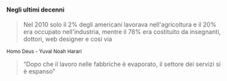 #### Negli ultimi decenni

> Nel 2010 solo il 2% degli americani lavorava nell'agricoltura
> e il 20% era occupato nell'industria,
> mentre il 78% era costituito da insegnanti, dottori, web designer e così via

<small>
Homo Deus - Yuval Noah Harari
</small>


<aside class="notes">

> “Dopo che il lavoro nelle fabbriche è evaporato, il settore dei servizi si è espanso”

</aside>
